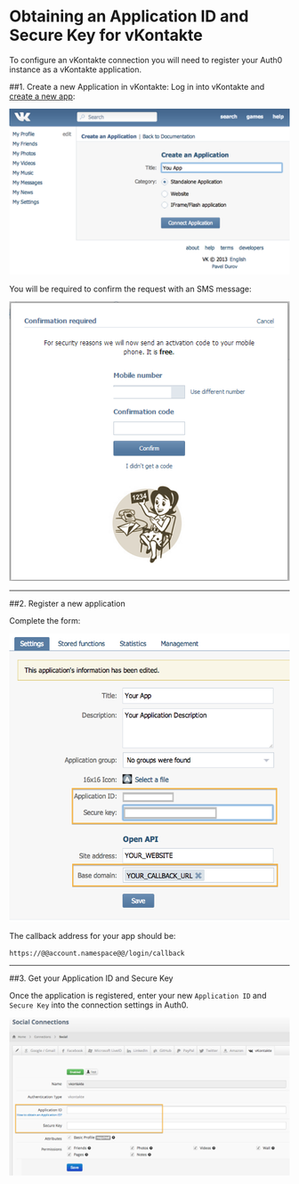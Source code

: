 # Obtaining an Application ID and Secure Key for vKontakte

To configure an vKontakte connection you will need to register your Auth0 instance as a vKontakte application.

##1. Create a new Application in vKontakte:
Log in into vKontakte and [create a new app](http://vk.com/editapp?act=create):

![](../media/articles/vkontakte-create-app.png)

You will be required to confirm the request with an SMS message:

![](../media/articles/vkontakte-validate-create-app.png)

---

##2. Register a new application

Complete the form:

![](../media/articles/vkontakte-register-app.png)

The callback address for your app should be:

	https://@@account.namespace@@/login/callback

---

##3. Get your Application ID and Secure Key

Once the application is registered, enter your new `Application ID` and `Secure Key` into the connection settings in Auth0.

![](../media/articles/vkontakte-add-connection.png)

